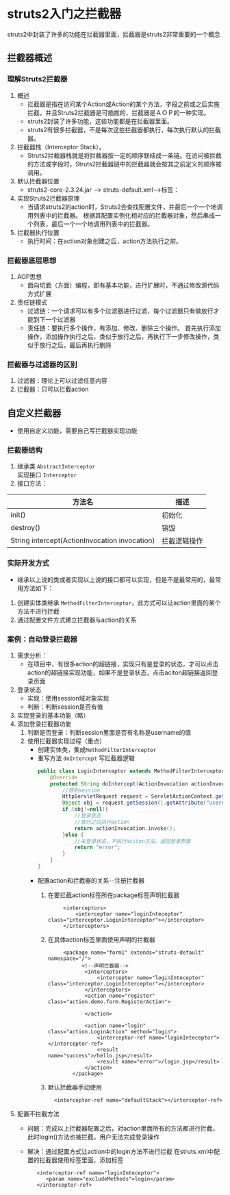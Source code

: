 # struts2入门之拦截器

struts2中封装了许多的功能在拦截器里面，拦截器是struts2非常重要的一个概念
<!--more-->

## 拦截器概述

### 理解Struts2拦截器
1. 概述
    * 拦截器是指在访问某个Action或Action的某个方法，字段之前或之后实施拦截，并且Struts2拦截器是可插拔的，拦截器是ＡＯＰ的一种实现。
    * struts2封装了许多功能，这些功能都是在拦截器里面。
    * struts2有很多拦截器，不是每次这些拦截器都执行，每次执行默认的拦截器。
2. 拦截器栈（Interceptor Stack）。
    * Struts2拦截器栈就是将拦截器按一定的顺序联结成一条链。在访问被拦截的方法或字段时，Struts2拦截器链中的拦截器就会按其之前定义的顺序被调用。
3. 默认拦截器位置 
    * struts2-core-2.3.24.jar --> struts-default.xml-->标签：<interceptor-stack>
4. 实现Struts2拦截器原理
    * 当请求struts2的action时，Struts2会查找配置文件，并最后一个一个地调用列表中的拦截器。 根据其配置实例化相对应的拦截器对象，然后串成一个列表，最后一个一个地调用列表中的拦截器。
5. 拦截器执行位置
    * 执行时间：在action对象创建之后，action方法执行之前。

### 拦截器底层思想
1. AOP思想
    * 面向切面（方面）编程，即有基本功能，进行扩展时，不通过修改源代码方式扩展
2. 责任链模式
    * 过滤链：一个请求可以有多个过滤器进行过滤，每个过滤器只有做放行才能到下一个过滤器
    * 责任链：要执行多个操作，有添加、修改、删除三个操作。
        首先执行添加操作，添加操作执行之后，类似于放行之后，再执行下一步修改操作，类似于放行之后，最后再执行删除

### 拦截器与过滤器的区别        
1. 过滤器：理论上可以过滤任意内容
2. 拦截器：只可以拦截action

## 自定义拦截器
* 使用自定义功能，需要自己写拦截器实现功能

### 拦截器结构
1. 继承类 `AbstractInterceptor`  
    实现接口 `Interceptor`
2. 接口方法：

方法名|描述
---|---
init()| 初始化
destroy()|销毁
String intercept(ActionInvocation invocation)|拦截逻辑操作

### 实际开发方式
* 继承以上说的类或者实现以上说的接口都可以实现，但是不是最常用的，最常用方法如下：

1. 创建实体类继承 `MethodFilterInterceptor`，此方式可以让action里面的某个方法不进行拦截
2. 通过配置文件方式建立拦截器与action的关系
### 案例：自动登录拦截器
1. 需求分析：
    * 在项目中，有很多action的超链接，实现只有是登录的状态，才可以点击action的超链接实现功能，如果不是登录状态，点击aciton超链接返回登录页面
2. 登录状态
    * 实现：使用session域对象实现
    * 判断：判断session是否有值
3. 实现登录的基本功能（略）
4. 添加登录拦截器功能    
    1. 判断是否登录：判断session里面是否有名称是username的值
    2. 使用拦截器实现过程（重点）
        * 创建实体类，集成`MethodFilterInterceptor`
        * 重写方法 `doIntercept` 写拦截器逻辑
            ```java
            public class LoginInterceptor extends MethodFilterInterceptor {
                @Override
                protected String doIntercept(ActionInvocation actionInvocation) throws Exception {
                    //得到session
                    HttpServletRequest request = ServletActionContext.getRequest();
                    Object obj = request.getSession().getAttribute("username");
                    if (obj!=null){
                        //登录状态
                        //放行之后执行action
                        return actionInvocation.invoke();            
                    }else {
                        //未登录状态，不执行aciton方法，返回登录界面
                        return "error";
                    }
                }
            }
            ```
        * 配置action和拦截器的关系--注册拦截器
            1. 在要拦截action标签所在package标签声明拦截器
            
                ```
                     <interceptors>
                         <interceptor name="loginInteceptor" class="interceptor.LoginInterceptor"></interceptor>
                     </interceptors>
                ```
                 
            2. 在具体action标签里面使用声明的拦截器
            
                ```
                     <package name="form1" extends="struts-default" namespace="/">
                           <!--声明拦截器-->
                            <interceptors>
                                <interceptor name="loginInteceptor" class="interceptor.LoginInterceptor"></interceptor>
                            </interceptors>
                            <action name="register" class="action.demo.form.RegisterAction">
                    
                            </action>
                    
                            <action name="login" class="action.LoginAction" method="login">
                                <interceptor-ref name="loginInteceptor"></interceptor-ref>
                                <result name="success">/hello.jsp</result>
                                <result name="error">/login.jsp</result>
                            </action>
                        </package>
                ```
                
            3. 默认拦截器手动使用
            
                `  <interceptor-ref name="defaultStack"></interceptor-ref>`
5. 配置不拦截方法 
    * 问题：完成以上拦截器配置之后，对action里面所有的方法都进行拦截，此时login()方法也被拦截，用户无法完成登录操作
    * 解决：通过配置方式让action中的login方法不进行拦截
        在struts.xml中配置的拦截器使用标签里面，添加<param>标签
    
        ```
           <interceptor-ref name="loginInteceptor">
              <param name="excludeMethods">login</param>
           </interceptor-ref>
        ```